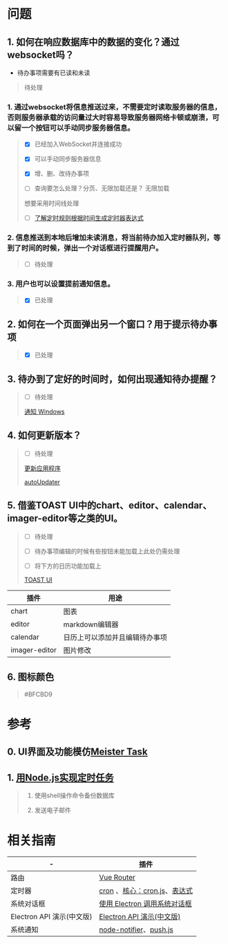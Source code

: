 # 问题

## 1. 如何在响应数据库中的数据的变化？通过websocket吗？

- 待办事项需要有已读和未读

> 待处理
>
### 1. 通过websocket将信息推送过来，不需要定时读取服务器的信息，否则服务器承载的访问量过大时容易导致服务器网络卡顿或崩溃，可以留一个按钮可以手动同步服务器信息。

> - [x] 已经加入WebSocket并连接成功
>
> - [x] 可以手动同步服务器信息
>
> - [x] 增、删、改待办事项
>
> - [ ] 查询要怎么处理？分页、无限加载还是？  无限加载
>
> 想要采用时间线处理
>
> - [ ] [了解定时规则根据时间生成定时器表达式](http://tools.jb51.net/code/Quartz_Cron_create)
 
### 2. 信息推送到本地后增加未读消息，将当前待办加入定时器队列，等到了时间的时候，弹出一个对话框进行提醒用户。

> - [ ] 待处理

### 3. 用户也可以设置提前通知信息。

> - [x] 已处理

## 2. 如何在一个页面弹出另一个窗口？用于提示待办事项

> - [x] 已处理

## 3. 待办到了定好的时间时，如何出现通知待办提醒？

> - [ ] 待处理
>
> [通知 Windows](https://www.electronjs.org/docs/tutorial/notifications)

## 4. 如何更新版本？

> - [ ] 待处理
>
> [更新应用程序](https://www.electronjs.org/docs/tutorial/updates)
>
> [autoUpdater](https://www.electronjs.org/docs/api/auto-updater)

## 5. 借鉴TOAST UI中的chart、editor、calendar、imager-editor等之类的UI。

> - [ ] 待处理
>
> - [ ] 待办事项编辑的时候有些按钮未能加载上此处仍需处理
>
> - [ ] 将下方的日历功能加载上
>
> [TOAST UI](https://ui.toast.com/)

插件|用途
---|---
chart | 图表
editor | markdown编辑器
calendar | 日历上可以添加并且编辑待办事项
imager-editor | 图片修改

## 6. 图标颜色
> #BFCBD9

# 参考

## 0. UI界面及功能模仿[Meister Task]

## 1. [用Node.js实现定时任务](https://cloud.tencent.com/developer/article/1558283)

> 1. 使用shell操作命令备份数据库
>
> 2. 发送电子邮件

# 相关指南

-|插件
---|---
路由 | [Vue Router]
定时器 | [cron] 、[核心：cron.js]、[表达式]
系统对话框 | [使用 Electron 调用系统对话框]
Electron API 演示(中文版) | [Electron API 演示(中文版)]
系统通知 | [node-notifier]、[push.js]

[Vue Router]: https://router.vuejs.org/zh/
[cron]: https://github.com/kelektiv/node-cron
[核心：cron.js]: https://github.com/kelektiv/node-cron/blob/master/lib/cron.js
[表达式]: http://tools.jb51.net/code/Quartz_Cron_create
[node-notifier]: https://github.com/mikaelbr/node-notifier
[push.js]: https://github.com/Nickersoft/push.js
[使用 Electron 调用系统对话框]: https://segmentfault.com/a/1190000008530168
[Electron API 演示(中文版)]: https://github.com/demopark/electron-api-demos-Zh_CN
[Meister Task]: https://www.meistertask.com/app/dashboard
